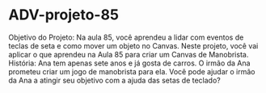# ADV-projeto-85
Objetivo do Projeto:
Na aula 85, você aprendeu a lidar com eventos de teclas de seta e como mover um objeto no
Canvas.
Neste projeto, você vai aplicar o que aprendeu na Aula 85 para criar um Canvas de
Manobrista.
História:
Ana tem apenas sete anos e já gosta de carros. O irmão da Ana prometeu criar um jogo de
manobrista para ela. Você pode ajudar o irmão da Ana a atingir seu objetivo com a ajuda
das setas de teclado?
